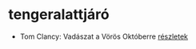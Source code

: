 # tengeralattjáró

- Tom Clancy: Vadászat a Vörös Októberre [részletek](../_details/Tom%20Clancy.md#id_1030)